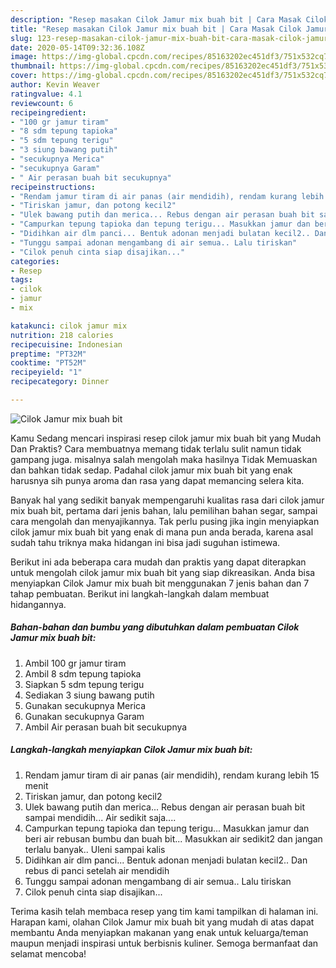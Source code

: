 ```yaml
---
description: "Resep masakan Cilok Jamur mix buah bit | Cara Masak Cilok Jamur mix buah bit Yang Bisa Manjain Lidah"
title: "Resep masakan Cilok Jamur mix buah bit | Cara Masak Cilok Jamur mix buah bit Yang Bisa Manjain Lidah"
slug: 123-resep-masakan-cilok-jamur-mix-buah-bit-cara-masak-cilok-jamur-mix-buah-bit-yang-bisa-manjain-lidah
date: 2020-05-14T09:32:36.108Z
image: https://img-global.cpcdn.com/recipes/85163202ec451df3/751x532cq70/cilok-jamur-mix-buah-bit-foto-resep-utama.jpg
thumbnail: https://img-global.cpcdn.com/recipes/85163202ec451df3/751x532cq70/cilok-jamur-mix-buah-bit-foto-resep-utama.jpg
cover: https://img-global.cpcdn.com/recipes/85163202ec451df3/751x532cq70/cilok-jamur-mix-buah-bit-foto-resep-utama.jpg
author: Kevin Weaver
ratingvalue: 4.1
reviewcount: 6
recipeingredient:
- "100 gr jamur tiram"
- "8 sdm tepung tapioka"
- "5 sdm tepung terigu"
- "3 siung bawang putih"
- "secukupnya Merica"
- "secukupnya Garam"
- " Air perasan buah bit secukupnya"
recipeinstructions:
- "Rendam jamur tiram di air panas (air mendidih), rendam kurang lebih 15 menit"
- "Tiriskan jamur, dan potong kecil2"
- "Ulek bawang putih dan merica... Rebus dengan air perasan buah bit sampai mendidih... Air sedikit saja...."
- "Campurkan tepung tapioka dan tepung terigu... Masukkan jamur dan beri air rebusan bumbu dan buah bit... Masukkan air sedikit2 dan jangan terlalu banyak.. Uleni sampai kalis"
- "Didihkan air dlm panci... Bentuk adonan menjadi bulatan kecil2.. Dan rebus di panci setelah air mendidih"
- "Tunggu sampai adonan mengambang di air semua.. Lalu tiriskan"
- "Cilok penuh cinta siap disajikan..."
categories:
- Resep
tags:
- cilok
- jamur
- mix

katakunci: cilok jamur mix 
nutrition: 218 calories
recipecuisine: Indonesian
preptime: "PT32M"
cooktime: "PT52M"
recipeyield: "1"
recipecategory: Dinner

---
```



![Cilok Jamur mix buah bit](https://img-global.cpcdn.com/recipes/85163202ec451df3/751x532cq70/cilok-jamur-mix-buah-bit-foto-resep-utama.jpg)

Kamu Sedang mencari inspirasi resep cilok jamur mix buah bit yang Mudah Dan Praktis? Cara membuatnya memang tidak terlalu sulit namun tidak gampang juga. misalnya salah mengolah maka hasilnya Tidak Memuaskan dan bahkan tidak sedap. Padahal cilok jamur mix buah bit yang enak harusnya sih punya aroma dan rasa yang dapat memancing selera kita.

Banyak hal yang sedikit banyak mempengaruhi kualitas rasa dari cilok jamur mix buah bit, pertama dari jenis bahan, lalu pemilihan bahan segar, sampai cara mengolah dan menyajikannya. Tak perlu pusing jika ingin menyiapkan cilok jamur mix buah bit yang enak di mana pun anda berada, karena asal sudah tahu triknya maka hidangan ini bisa jadi suguhan istimewa.




Berikut ini ada beberapa cara mudah dan praktis yang dapat diterapkan untuk mengolah cilok jamur mix buah bit yang siap dikreasikan. Anda bisa menyiapkan Cilok Jamur mix buah bit menggunakan 7 jenis bahan dan 7 tahap pembuatan. Berikut ini langkah-langkah dalam membuat hidangannya.

<!--inarticleads1-->

##### Bahan-bahan dan bumbu yang dibutuhkan dalam pembuatan Cilok Jamur mix buah bit:

1. Ambil 100 gr jamur tiram
1. Ambil 8 sdm tepung tapioka
1. Siapkan 5 sdm tepung terigu
1. Sediakan 3 siung bawang putih
1. Gunakan secukupnya Merica
1. Gunakan secukupnya Garam
1. Ambil  Air perasan buah bit secukupnya




<!--inarticleads2-->

##### Langkah-langkah menyiapkan Cilok Jamur mix buah bit:

1. Rendam jamur tiram di air panas (air mendidih), rendam kurang lebih 15 menit
1. Tiriskan jamur, dan potong kecil2
1. Ulek bawang putih dan merica... Rebus dengan air perasan buah bit sampai mendidih... Air sedikit saja....
1. Campurkan tepung tapioka dan tepung terigu... Masukkan jamur dan beri air rebusan bumbu dan buah bit... Masukkan air sedikit2 dan jangan terlalu banyak.. Uleni sampai kalis
1. Didihkan air dlm panci... Bentuk adonan menjadi bulatan kecil2.. Dan rebus di panci setelah air mendidih
1. Tunggu sampai adonan mengambang di air semua.. Lalu tiriskan
1. Cilok penuh cinta siap disajikan...




Terima kasih telah membaca resep yang tim kami tampilkan di halaman ini. Harapan kami, olahan Cilok Jamur mix buah bit yang mudah di atas dapat membantu Anda menyiapkan makanan yang enak untuk keluarga/teman maupun menjadi inspirasi untuk berbisnis kuliner. Semoga bermanfaat dan selamat mencoba!
